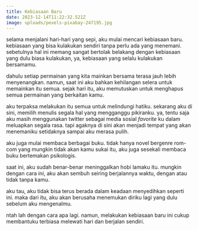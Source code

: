 ```yaml
---
title: Kebiasaan Baru
date: 2023-12-14T11:22:32.521Z
image: uploads/pexels-pixabay-247195.jpg
---
```



s﻿elama menjalani hari-hari yang sepi, aku mulai mencari kebiasaan baru. kebiasaan yang bisa kulakukan sendiri tanpa perlu ada yang menemani. sebetulnya hal ini memang sangat bertolak belakang dengan kebiasaan yang dulu biasa kulakukan, ya, kebiasaan yang selalu kulakukan bersamamu.

d﻿ahulu setiap permainan yang kita mainkan bersama terasa jauh lebih menyenangkan. namun, saat ini aku bahkan kehilangan selera untuk memainkan itu semua. sejak hari itu, aku memutuskan untuk menghapus semua permainan yang berkaitan kamu. 

a﻿ku terpaksa melakukan itu semua untuk melindungi hatiku. sekarang aku di sini, memilih menulis segala hal yang mengganggu pikiranku. ya, tentu saja aku masih menggunakan twitter sebagai media sosial *favorite* ku dalam meluapkan segala rasa. tapi agaknya di sini akan menjadi tempat yang akan menemaniku setidaknya sampai aku merasa pulih.

a﻿ku juga mulai membaca berbagai buku. tidak hanya novel bergenre rom-com yang mungkin tidak akan kamu sukai itu, aku juga sesekali membaca buku bertemakan psikologis.

s﻿aat ini, aku sudah benar-benar meninggalkan hobi lamaku itu. mungkin dengan cara ini, aku akan sembuh seiring berjalannya waktu, dengan atau tidak tanpa kamu.

a﻿ku tau, aku tidak bisa terus berada dalam keadaan menyedihkan seperti ini. maka dari itu, aku akan berusaha menemukan diriku lagi yang dulu sebelum aku mengenalmu. 

n﻿tah lah dengan cara apa lagi. namun, melakukan kebiasaan baru ini cukup membantuku terbiasa melewati hari dan berjalan sendiri.
